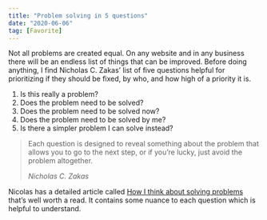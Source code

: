 ```yaml
---
title: "Problem solving in 5 questions"
date: "2020-06-06"
tag: [Favorite]
---
```


Not all problems are created equal. On any website and in any business there will be an endless list of things that can be improved. Before doing anything, I find Nicholas C. Zakas’ list of five questions helpful for prioritizing if they should be fixed, by who, and how high of a priority it is.

1. Is this really a problem?
2. Does the problem need to be solved?
3. Does the problem need to be solved now?
4. Does the problem need to be solved by me?
5. Is there a simpler problem I can solve instead?

> Each question is designed to reveal something about the problem that allows you to go to the next step, or if you’re lucky, just avoid the problem altogether.
>
> *Nicholas C. Zakas*

Nicolas has a detailed article called [How I think about solving problems](https://humanwhocodes.com/blog/2020/02/how-i-think-about-solving-problems/) that’s well worth a read. It contains some nuance to each question which is helpful to understand.